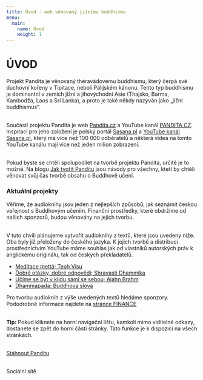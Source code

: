 ```yaml
---
title: Úvod - web věnovaný jižnímu buddhismu
menu:
  main:
    name: Úvod
    weight: 1
---
```


# ÚVOD

Projekt Pandita je věnovaný théravádovému buddhismu, který čerpá své duchovní kořeny v Tipitace, neboli Pálijském kánonu. Tento typ buddhismu je dominantní v zemích jižní a jihovýchodní Asie (Thajsko, Barma, Kambodža, Laos a Srí Lanka), a proto je také někdy nazýván jako „jižní buddhismus“.</br></br>

Součástí projektu Pandita je web [Pandita.cz](https://pandita.cz/) a YouTube kanál [PANDITA CZ](https://www.youtube.com/channel/UC1IIp3Yo_PaJPsEU9BUk1ew). Inspirací pro jeho založení je polský portál [Sasana.pl](http://sasana.pl/) a [YouTube kanál Sasana.pl](https://www.youtube.com/user/sasanaPL), který má více než 100 000 odběratelů a některá videa na tomto YouTube kanálu mají více než jeden milion zobrazení.<br><br>

<div style="isplay:none">

Pokud byste se chtěli spolupodílet na tvorbě projektu Pandita, určitě je to možné. Na blogu [Jak tvořit Panditu](https://borek78.github.io/jak-tvorit-panditu) jsou návody pro všechny, kteří by chtěli věnovat svůj čas tvorbě obsahu o Buddhově učení.

### Aktuální projekty

Věříme, že audioknihy jsou jeden z nejlepších způsobů, jak seznámit českou veřejnost s Buddhovým učením. Finanční prostředky, které obdržíme od našich sponzorů, budou věnovány na jejich tvorbu.<br><br>

V tuto chvíli plánujeme vytvořit audioknihy z textů, které jsou uvedeny níže. Oba byly již přeloženy do českého jazyka. K jejich tvorbě a distribuci prostřednictvím YouTube máme souhlas jak od vlastníků autorských práv k anglickému originálu, tak od českých překladatelů.

<ul>

<li> <a href="https://drive.google.com/file/d/1Pijb_fdh8-nAg0sqF2Jydsg26HUCx94o/view?usp=sharing"> Meditace mettá; Teoh Visu </a></li>

<li><a href="https://drive.google.com/file/d/1_YSy0hrDr8WdFZ0TU7XupDDbIiNAj1bT/view?usp=sharing">Dobré otázky, dobré odpovědi; Shravasti Dhammika </a></li>

<li><a href="https://drive.google.com/file/d/192LLxFtMQWblDq5OQD2ZPE7sncBoZ2Cw/view?usp=sharing">Učíme se být v klidu sami se sebou; Ajahn Brahm </a></li>

<li><a href="https://drive.google.com/file/d/1XxalvczaoyzXwAwpkLkxwIB9r1_3lPT2/view?usp=sharing">Dhammapada: Buddhova slova </a></li>
</ul>

Pro tvorbu audioknih z výše uvedených textů hledáme sponzory. Pododrobné informace najdete na [stránce FINANCE](finance.html)<br><br />

<b>Tip:</b> Pokud kliknete na horní navigační lištu, kamkoli mimo viditelné
odkazy, dostanete se zpět do horní části stránky. Tato funkce je k dispozici
na všech stránkách.<br /><br />

<a
id="stahnout-panditu"
href="https://github.com/Borek78/pandita.cz/archive/refs/heads/master.zip">Stáhnout Panditu</a> <br /><br />

<div class="underline" style="margin-bottom:20px">
Sociální sítě
</div><br>

<a style="border: none" href="https://www.facebook.com/cesky.pandita">
<ion-icon class="ion-icon facebook" name="logo-facebook"></ion-icon>
</a><br>

<a style="border: none" href="https://www.youtube.com/channel/UC1IIp3Yo_PaJPsEU9BUk1ew">

<ion-icon class="ion-icon youtube" name="logo-youtube"></ion-icon>
</a><br>

<script src="/js/arrow-script.js"></script>

<script type="module" src="https://unpkg.com/ionicons@5.5.2/dist/ionicons/ionicons.esm.js"></script>
<script nomodule src="https://unpkg.com/ionicons@5.5.2/dist/ionicons/ionicons.js"></script>
